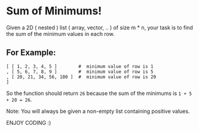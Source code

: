 # Sum of Minimums!

Given a 2D ( nested ) list ( array, vector, .. ) of size m * n, your task is to find the sum of the minimum values in each row.

## For Example:
```
[ [ 1, 2, 3, 4, 5 ]        #  minimum value of row is 1
, [ 5, 6, 7, 8, 9 ]        #  minimum value of row is 5
, [ 20, 21, 34, 56, 100 ]  #  minimum value of row is 20
]
```

So the function should return ```26``` because the sum of the minimums is ```1 + 5 + 20 = 26```.

Note: You will always be given a non-empty list containing positive values.

ENJOY CODING :)
